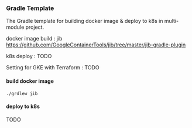 ### Gradle Template
The Gradle template for building docker image & deploy to k8s in multi-module project.

docker image build : jib 
https://github.com/GoogleContainerTools/jib/tree/master/jib-gradle-plugin

k8s deploy : 
TODO

Setting for GKE with Terraform :
TODO

#### build docker image
```$xslt
./grdlew jib
```

#### deploy to k8s
TODO
